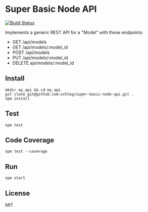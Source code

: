 # Super Basic Node API

[![Build Status](https://travis-ci.org/schleg/super-basic-node-api.svg?branch=master)](https://travis-ci.org/schleg/super-basic-node-api)

Implements a generic REST API for a "Model" with these endpoints:

- GET /api/models
- GET /api/models/:model_id
- POST /api/models
- PUT /api/models/:model_id
- DELETE api/models/:model_id

## Install
```
mkdir my_api && cd my_api
git clone git@github.com:schleg/super-basic-node-api.git .
npm install
```

## Test

```
npm test
```

## Code Coverage
```
npm test --coverage
```

## Run
```
npm start
```

## License
MIT
